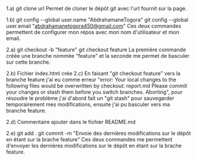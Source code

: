 
1.a) git clone url
Permet de cloner le dépôt git avec l'url fournit sur la page.

1.b) git config --global  user.name "AbdrahamaneTogora"
   git config --global user.email "abdrahamanetogora450@gmail.com"
 Ces deux commandes permettent de configurer mon répos avec mon nom d'utilisateur et mon email.

2.a) git checkout -b "feature"
     git checkout feature
La première commande créée une branche nommée "feature" et la seconde me permet de basculer sur cette branche.

2.b) Fichier index.html crée
2.c) En faisant "git checkout feature" vers la branche feature j'ai eu comme erreur "error: Your local changes to the following files would be overwritten by checkout:
        report.md
Please commit your changes or stash them before you switch branches.
Aborting", pour résoudre le problème j'ai d'abord fait un "git stash" pour sauvegarder temporairement mes modifications, ensuite j'ai pu basculer vers ma branche feature.

2.d) Commentaire ajouter dans le fichier README.md

2.e) git add .
    git commit -m "Envoie des dernières modifications sur le dépôt en étant sur la brache feature"
    Ces deux commandes me permettent d'envoyer les dernières modifications sur le dépôt en étant sur la brache feature.
